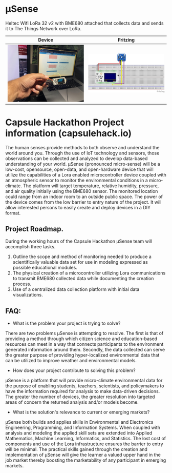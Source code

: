 # µSense
Heltec Wifi LoRa 32 v2 with BME680 attached that collects data and sends it to The Things Network over LoRa.

| Device      | Fritzing      |
|------------|-------------|
| <img src="images/microsense-ttn-thingspeak.JPG" width="250"> | <img src="images/Heltec LoRa-32-v2_BME680_bb.png" width="250"> |

# Capsule Hackathon Project information (capsulehack.io)

The human senses provide methods to both observe and understand the world around you. Through the use of IoT technology and sensors, those observations can be collected and analyzed to develop data-based understanding of your world. µSense (pronounced micro-sense) will be a low-cost, opensource, open-data, and open-hardware device that will utilize the capabilities of a Lora enabled microcontroller device coupled with an atmospheric sensor to monitor the environmental conditions in a micro-climate. The platform will target temperature, relative humidity, pressure, and air quality initially using the BME680 sensor. The monitored location could range from an indoor room to an outside public space. The power of the device comes from the low barrier to entry nature of the project. It will allow interested persons to easily create and deploy devices in a DIY format.

## Project Roadmap.
During the working hours of the Capsule Hackathon µSense team will accomplish three tasks.
1) Outline the scope and method of monitoring needed to produce a scientifically valuable data set for use in modeling expressed as possible educational modules.
2) The physical creation of a microcontroller utilizing Lora communications to transmit BME680 collected data while documenting the creation process.
3) Use of a centralized data collection platform with initial data visualizations.

## FAQ:
* What is the problem your project is trying to solve?

There are two problems µSense is attempting to resolve. The first is that of providing a method through which citizen science and education-based resources can meet in a way that connects participants to the environment generated information around them. Secondly, the data collected can serve the greater purpose of providing hyper-localized environmental data that can be utilized to improve weather and environmental models.

* How does your project contribute to solving this problem?

µSense is a platform that will provide micro-climate environmental data for the purpose of enabling students, teachers, scientists, and policymakers to have the information required for analysis to make data-driven decisions. The greater the number of devices, the greater resolution into targeted areas of concern the returned analysis and/or models become.

* What is the solution's relevance to current or emerging markets?

µSense both builds and applies skills in Environmental and Electronics Engineering, Programming, and Information Systems. When coupled with analysis and modeling the applied skill sets are extended into Applied Mathematics, Machine Learning, Informatics, and Statistics. The lost cost of components and use of the Lora infrastructure ensures the barrier to entry will be minimal. The practical skills gained through the creation and implementation of µSense will give the learner a valued upper hand in the job market thereby boosting the marketability of any participant in emerging markets.
